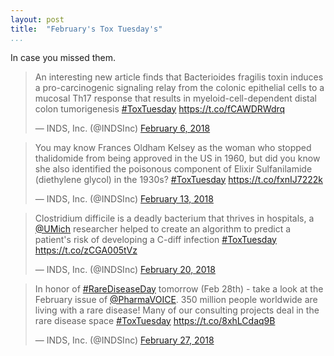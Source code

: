 ```yaml
---
layout: post  
title:  "February's Tox Tuesday's"  
...
```


In case you missed them.

<blockquote class="twitter-tweet" data-lang="en"><p lang="en" dir="ltr">An interesting new article finds that Bacterioides fragilis toxin induces a pro-carcinogenic signaling relay from the colonic epithelial cells to a mucosal Th17 response that results in myeloid-cell-dependent distal colon tumorigenesis <a href="https://twitter.com/hashtag/ToxTuesday?src=hash&amp;ref_src=twsrc%5Etfw">#ToxTuesday</a> <a href="https://t.co/fCAWDRWdrq">https://t.co/fCAWDRWdrq</a></p>&mdash; INDS, Inc. (@INDSInc) <a href="https://twitter.com/INDSInc/status/960872167146745856?ref_src=twsrc%5Etfw">February 6, 2018</a></blockquote>
<script async src="https://platform.twitter.com/widgets.js" charset="utf-8"></script>

<blockquote class="twitter-tweet" data-lang="en"><p lang="en" dir="ltr">You may know Frances Oldham Kelsey as the woman who stopped thalidomide from being approved in the US in 1960, but did you know she also identified the poisonous component of Elixir Sulfanilamide (diethylene glycol) in the 1930s? <a href="https://twitter.com/hashtag/ToxTuesday?src=hash&amp;ref_src=twsrc%5Etfw">#ToxTuesday</a> <a href="https://t.co/fxnIJ7222k">https://t.co/fxnIJ7222k</a></p>&mdash; INDS, Inc. (@INDSInc) <a href="https://twitter.com/INDSInc/status/963453624897671170?ref_src=twsrc%5Etfw">February 13, 2018</a></blockquote>
<script async src="https://platform.twitter.com/widgets.js" charset="utf-8"></script>

<blockquote class="twitter-tweet" data-lang="en"><p lang="en" dir="ltr">Clostridium difficile is a deadly bacterium that thrives in hospitals, a <a href="https://twitter.com/UMich?ref_src=twsrc%5Etfw">@UMich</a> researcher helped to create an algorithm to predict a patient&#39;s risk of developing a C-diff infection <a href="https://twitter.com/hashtag/ToxTuesday?src=hash&amp;ref_src=twsrc%5Etfw">#ToxTuesday</a> <a href="https://t.co/zCGA005tVz">https://t.co/zCGA005tVz</a></p>&mdash; INDS, Inc. (@INDSInc) <a href="https://twitter.com/INDSInc/status/965945916220936193?ref_src=twsrc%5Etfw">February 20, 2018</a></blockquote>
<script async src="https://platform.twitter.com/widgets.js" charset="utf-8"></script>

<blockquote class="twitter-tweet" data-lang="en"><p lang="en" dir="ltr">In honor of <a href="https://twitter.com/hashtag/RareDiseaseDay?src=hash&amp;ref_src=twsrc%5Etfw">#RareDiseaseDay</a> tomorrow (Feb 28th) - take a look at the February issue of <a href="https://twitter.com/PharmaVOICE?ref_src=twsrc%5Etfw">@PharmaVOICE</a>. 350 million people worldwide are living with a rare disease! Many of our consulting projects deal in the rare disease space <a href="https://twitter.com/hashtag/ToxTuesday?src=hash&amp;ref_src=twsrc%5Etfw">#ToxTuesday</a> <a href="https://t.co/8xhLCdaq9B">https://t.co/8xhLCdaq9B</a></p>&mdash; INDS, Inc. (@INDSInc) <a href="https://twitter.com/INDSInc/status/968485317421555712?ref_src=twsrc%5Etfw">February 27, 2018</a></blockquote>
<script async src="https://platform.twitter.com/widgets.js" charset="utf-8"></script>

